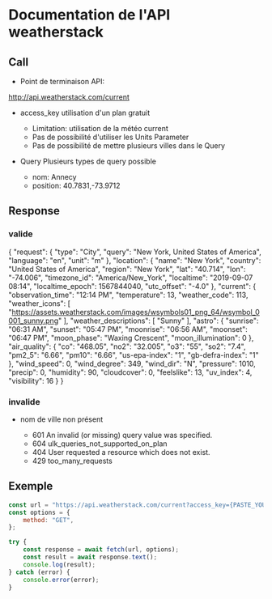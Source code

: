 # Documentation de l'API weatherstack

## Call 

- Point de terminaison API: 

http://api.weatherstack.com/current

- access_key 
utilisation d'un plan gratuit
    - Limitation: utilisation de la météo current
    - Pas de possibilité d'utiliser les Units Parameter
    - Pas de possibilité de mettre plusieurs villes dans le Query

- Query
    Plusieurs types de query possible
    - nom: Annecy
    - position: 40.7831,-73.9712

## Response
### valide
{
    "request": {
        "type": "City",
        "query": "New York, United States of America",
        "language": "en",
        "unit": "m"
    },
    "location": {
        "name": "New York",
        "country": "United States of America",
        "region": "New York",
        "lat": "40.714",
        "lon": "-74.006",
        "timezone_id": "America/New_York",
        "localtime": "2019-09-07 08:14",
        "localtime_epoch": 1567844040,
        "utc_offset": "-4.0"
    },
    "current": {
        "observation_time": "12:14 PM",
        "temperature": 13,
        "weather_code": 113,
        "weather_icons": [
            "https://assets.weatherstack.com/images/wsymbols01_png_64/wsymbol_0001_sunny.png"
        ],
        "weather_descriptions": [
            "Sunny"
        ],
        "astro": {
            "sunrise": "06:31 AM",
            "sunset": "05:47 PM",
            "moonrise": "06:56 AM",
            "moonset": "06:47 PM",
            "moon_phase": "Waxing Crescent",
            "moon_illumination": 0
        },
        "air_quality": {
            "co": "468.05",
            "no2": "32.005",
            "o3": "55",
            "so2": "7.4",
            "pm2_5": "6.66",
            "pm10": "6.66",
            "us-epa-index": "1",
            "gb-defra-index": "1"
        },
        "wind_speed": 0,
        "wind_degree": 349,
        "wind_dir": "N",
        "pressure": 1010,
        "precip": 0,
        "humidity": 90,
        "cloudcover": 0,
        "feelslike": 13,
        "uv_index": 4,
        "visibility": 16
    }
}

### invalide 
- nom de ville non présent

    - 601 	An invalid (or missing) query value was specified.
    - 604   ulk_queries_not_supported_on_plan
    - 404   User requested a resource which does not exist.
    - 429   too_many_requests


## Exemple
```javascript
const url = "https://api.weatherstack.com/current?access_key={PASTE_YOUR_API_KEY_HERE}&query=Annecy";
const options = {
    method: "GET",
};

try {
    const response = await fetch(url, options);
    const result = await response.text();
    console.log(result);
} catch (error) {
    console.error(error);
}
```